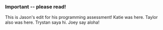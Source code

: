 ### Important -- please read!
This is Jason's edit for his programming assessment!
Katie was here.
Taylor also was here.
Trystan saya hi.
Joey say aloha!
